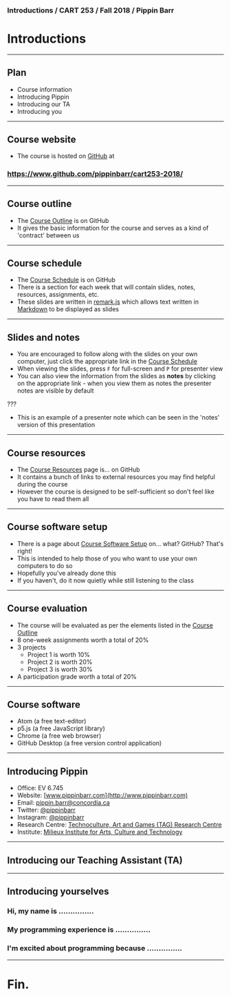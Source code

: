 ### Introductions / CART 253 / Fall 2018 / Pippin Barr

# Introductions

---

## Plan

- Course information
- Introducing Pippin
- Introducing our TA
- Introducing you

---

## Course website

- The course is hosted on [GitHub](https://www.github.com/) at

### https://www.github.com/pippinbarr/cart253-2018/

---

## Course outline

- The [Course Outline](../../course-information/Course-Outline.md) is on GitHub
- It gives the basic information for the course and serves as a kind of 'contract' between us

---

## Course schedule

- The [Course Schedule](../../course-information/Course-Schedule.md/) is on GitHub
- There is a section for each week that will contain slides, notes, resources, assignments, etc.
- These slides are written in [remark.js](https://github.com/gnab/remark) which allows text written in [Markdown](https://github.com/adam-p/markdown-here/wiki/Markdown-Cheatsheet) to be displayed as slides

---

## Slides and notes

- You are encouraged to follow along with the slides on your own computer, just click the appropriate link in the [Course Schedule](../../course-information/Course-Schedule.md/)
- When viewing the slides, press `F` for full-screen and `P` for presenter view
- You can also view the information from the slides as __notes__ by clicking on the appropriate link - when you view them as notes the presenter notes are visible by default

???

- This is an example of a presenter note which can be seen in the 'notes' version of this presentation

---

## Course resources

- The [Course Resources](../../course-information/Course-Schedule.md) page is... on GitHub
- It contains a bunch of links to external resources you may find helpful during the course
- However the course is designed to be self-sufficient so don't feel like you have to read them all

---

## Course software setup

- There is a page about [Course Software Setup](../../course-information/Course-Software-Setup.md) on... what? GitHub? That's right!
- This is intended to help those of you who want to use your own computers to do so
- Hopefully you've already done this
- If you haven't, do it now quietly while still listening to the class

---

## Course evaluation

- The course will be evaluated as per the elements listed in the [Course Outline](https://www.github.com/pippinbarr/cart253-2018/wiki/Course-Outline#Evaluation)
- 8 one-week assignments worth a total of 20%
- 3 projects
  - Project 1 is worth 10%
  - Project 2 is worth 20%
  - Project 3 is worth 30%
- A participation grade worth a total of 20%

---

## Course software

- Atom (a free text-editor)
- p5.js (a free JavaScript library)
- Chrome (a free web browser)
- GitHub Desktop (a free version control application)

---

## Introducing Pippin

- Office: EV 6.745
- Website: [www.pippinbarr.com](http://www.pippinbarr.com)
- Email: [pippin.barr@concordia.ca](mailto:pippin.barr@concordia.ca)
- Twitter: [@pippinbarr](http://www.twitter.com/pippinbarr)
- Instagram: [@pippinbarr](http://www.instagram.com/pippinbarr)
- Research Centre: [Technoculture, Art and Games (TAG) Research Centre](http://tag.hexagram.ca)
- Institute: [Milieux Institute for Arts, Culture and Technology](http://milieux.concordia.ca)

---

## Introducing our Teaching Assistant (TA)

---

## Introducing yourselves

### Hi, my name is ...............

### My programming experience is ...............

### I'm excited about programming because ...............

---

# Fin.
